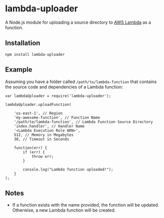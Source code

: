 # lambda-uploader

A Node.js module for uploading a source directory to [AWS Lambda](https://aws.amazon.com/lambda/) as a function. 

## Installation
```
npm install lambda-uploader
```

## Example

Assuming you have a folder called `/path/to/lambda-function` that contains the source code and dependencies of a Lambda function:

```node
var lambdaUploader = require('lambda-uploader');

lambdaUploader.uploadFunction(

    'us-east-1', // Region
    'my-awesome-function', // Function Name
    '/path/to/lambda-function', // Lambda Function Source Directory
    'index.handler', // Handler Name
    '<Lambda Execution Role ARN>', 
    512, // Memory in Megabytes
    30, // Timeout in Seconds
    
    function(err) {
        if (err) {
            throw err;
        }
        
        console.log("Lambda function uploaded!");
    }
);

```

## Notes

- If a function exists with the name provided, the function will be updated. Otherwise, a new Lambda function will be created.
